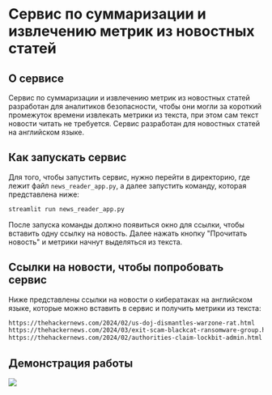 # Сервис по суммаризации и извлечению метрик из новостных статей

## О сервисе
Сервис по суммаризации и извлечению метрик из новостных статей разработан для аналитиков безопасности, чтобы они могли за короткий промежуток времени извлекать метрики из текста, при этом сам текст новости читать не требуется. Сервис разработан для новостных статей на английском языке. 

## Как запускать сервис
Для того, чтобы запустить сервис, нужно перейти в директорию, где лежит файл ```news_reader_app.py```, а далее запустить команду, которая представлена ниже:
```sh
streamlit run news_reader_app.py
```
После запуска команды должно появиться окно для ссылки, чтобы вставить одну ссылку на новость. Далее нажать кнопку "Прочитать новость" и метрики начнут выделяться из текста.

## Ссылки на новости, чтобы попробовать сервис
Ниже представлены ссылки на новости о кибератаках на английском языке, которые можно вставить в сервис и получить метрики из текста:
```sh
https://thehackernews.com/2024/02/us-doj-dismantles-warzone-rat.html
https://thehackernews.com/2024/03/exit-scam-blackcat-ransomware-group.html
https://thehackernews.com/2024/02/authorities-claim-lockbit-admin.html
```

## Демонстрация работы
![](https://media.giphy.com/media/v1.Y2lkPTc5MGI3NjExdDN4ejl3czZrYnMwNXE0bzduYXE0djRpNHBvcDlidDZxZG0yeG5zayZlcD12MV9pbnRlcm5hbF9naWZfYnlfaWQmY3Q9Zw/fyZ9HWSZBD6MIYHgE2/giphy.gif)